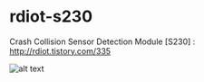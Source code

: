 # rdiot-s230
Crash Collision Sensor Detection Module [S230] : http://rdiot.tistory.com/335

![alt text](http://cfile21.uf.tistory.com/image/99188D3359C677740DD1CB)
